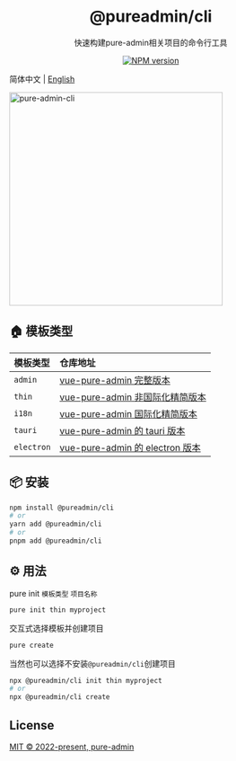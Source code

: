 <h1 align="center">@pureadmin/cli</h1>
<p align="center">快速构建pure-admin相关项目的命令行工具</p>

<p align="center">
<a href="https://www.npmjs.com/package/@pureadmin/cli" target="__blank"><img src="https://img.shields.io/npm/v/@pureadmin/cli?color=a1b858&label=" alt="NPM version"></a>
</p>

简体中文 | [English](./README.en-US.md)

<img src="https://xiaoxian521.github.io/hyperlink/gif/pure-admin-cli.gif" alt="pure-admin-cli" width="380" />

## 🏠 模板类型

| **模板类型** | **仓库地址**                                                                             |
| :----------- | :--------------------------------------------------------------------------------------- |
| `admin`      | [vue-pure-admin 完整版本](https://github.com/pure-admin/vue-pure-admin)                  |
| `thin`       | [vue-pure-admin 非国际化精简版本](https://github.com/pure-admin/pure-admin-thin)         |
| `i18n`       | [vue-pure-admin 国际化精简版本](https://github.com/pure-admin/pure-admin-thin/tree/i18n) |
| `tauri`      | [vue-pure-admin 的 tauri 版本](https://github.com/pure-admin/tauri-pure-admin)           |
| `electron`   | [vue-pure-admin 的 electron 版本](https://github.com/pure-admin/electron-pure-admin)     |

## 📦 安装

```bash
npm install @pureadmin/cli
# or
yarn add @pureadmin/cli
# or
pnpm add @pureadmin/cli
```

## ⚙️ 用法

pure init `模板类型` `项目名称`

```bash
pure init thin myproject
```

交互式选择模板并创建项目

```bash
pure create
```

当然也可以选择不安装`@pureadmin/cli`创建项目

```bash
npx @pureadmin/cli init thin myproject
# or
npx @pureadmin/cli create
```

## License

[MIT © 2022-present, pure-admin](./LICENSE)
